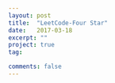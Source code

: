 ```yaml
---
layout: post
title:  "LeetCode-Four Star"
date:   2017-03-18
excerpt: ""
project: true
tag:

comments: false
---
```

